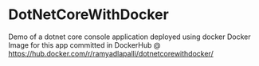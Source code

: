 # DotNetCoreWithDocker
Demo of a dotnet core console application deployed using docker 
Docker Image for this app committed in DockerHub @ https://hub.docker.com/r/ramyadlapalli/dotnetcorewithdocker/
